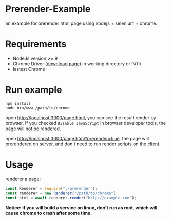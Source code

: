 # Prerender-Example

an example for prerender html page using nodejs + selenium + chrome.

# Requirements

* NodeJs version >= 9
* Chrome Driver ([download page](https://sites.google.com/a/chromium.org/chromedriver/)) in working directory or `PATH` 
* lastest Chrome

# Run example

```shell
npm install
node bin/www /path/to/chrome
```

open [http://localhost:3000/page.html](http://localhost:3000/page.html), you can see the result render by browser. 
If you checked `Disable JavaScript` in browser developer tools, the page will not be rendered.

open [http://localhost:3000/page.html?prerender=true](http://localhost:3000/page.html?prerender=true), the page will
 prerendered on server, and don't need to run render scripts on the client.

# Usage

renderer a page:

```javascript
const Renderer = require("./prerender");
const renderer = new Renderer("/path/to/chrome");
const html = await renderer.render("http://example.com");
```

**Notice: if you will build a service on linux, don't run as root, which will cause chrome to crash after some time.**
